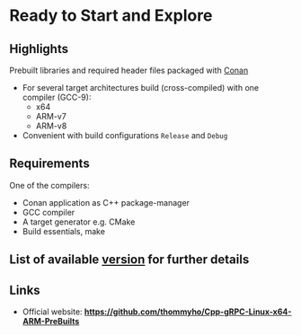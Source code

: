 # Ready to Start and Explore

## Highlights

Prebuilt libraries and required header files packaged with [Conan](https://conan.io/)

- For several target architectures build (cross-compiled) with one compiler (GCC-9):
  - x64
  - ARM-v7
  - ARM-v8
- Convenient with build configurations `Release` and `Debug`

## Requirements

One of the compilers:

- Conan application as C++ package-manager
- GCC compiler
- A target generator e.g. CMake
- Build essentials, make

## List of available [version](list.md) for further details


## Links

- Official website: **<https://github.com/thommyho/Cpp-gRPC-Linux-x64-ARM-PreBuilts>**
